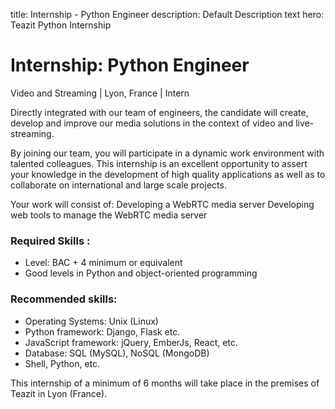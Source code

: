 title: Internship - Python Engineer
description: Default Description text
hero: Teazit Python Internship

# Internship: Python Engineer

Video and Streaming | Lyon, France | Intern


Directly integrated with our team of engineers, the candidate will create, develop and improve our media solutions in the context of video and live-streaming.

By joining our team, you will participate in a dynamic work environment with talented colleagues. This internship is an excellent opportunity to assert your knowledge in the development of high quality applications as well as to collaborate on international and large scale projects.

Your work will consist of:
Developing a WebRTC media server
Developing web tools to manage the WebRTC media server

### Required Skills :

- Level: BAC + 4 minimum or equivalent
- Good levels in Python and object-oriented programming

### Recommended skills:

- Operating Systems: Unix (Linux)
- Python framework: Django, Flask etc.
- JavaScript framework: jQuery, EmberJs, React, etc.
- Database: SQL (MySQL), NoSQL (MongoDB)
- Shell, Python, etc.

This internship of a minimum of 6 months will take place in the premises of Teazit in Lyon (France).
